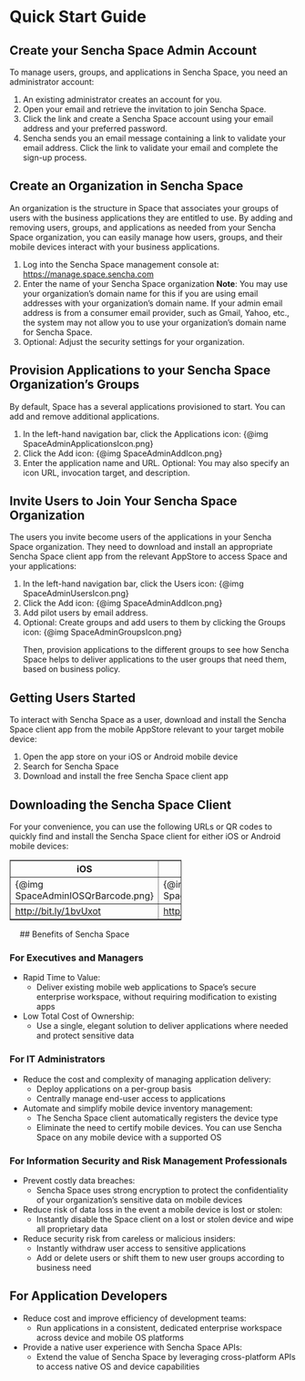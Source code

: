 # Quick Start Guide

## Create your Sencha Space Admin Account

To manage users, groups, and applications in Sencha Space, 
you need an administrator account:

<ol>
<li>An existing administrator creates an account for you.</li>
<li>Open your email and retrieve the invitation to join 
Sencha Space.</li>
<li>Click the link and create a Sencha Space account using 
your email address and your preferred password.</li>
<li>Sencha sends you an email message containing a 
link to validate your email address. 
Click the link to validate your email and complete the sign-up process.</li>
</ol>

## Create an Organization in Sencha Space

An organization is the structure in Space that associates 
your groups of users with the business applications 
they are entitled to use. By adding and removing users, groups, 
and applications as needed from your Sencha Space organization, 
you can easily manage how users, groups, and their mobile devices interact 
with your business applications.

<ol>
<li>Log into the Sencha Space management console at: 
<a href="https://manage.space.sencha.com">https://manage.space.sencha.com</a></li>
<li>Enter the name of your Sencha Space organization
<b>Note</b>: You may use your organization’s domain name for this if you are using 
email addresses with your organization’s domain name.  If your admin email address 
is from a consumer email provider, such as Gmail, Yahoo, etc., the system may not 
allow you to use your organization’s domain name for Sencha Space.</li>
<li>Optional: Adjust the security settings for your organization.</li>
</ol>

## Provision Applications to your Sencha Space Organization’s Groups

By default, Space has a several applications provisioned to start. 
You can add and remove additional applications.

<ol>
<li>In the left-hand navigation bar, click the Applications icon:
{@img SpaceAdminApplicationsIcon.png}</li>
<li>Click the Add icon: 
{@img SpaceAdminAddIcon.png}</li>
<li>Enter the application name and URL. Optional: You may also specify 
an icon URL, invocation target, and description.</li>
</ol>

## Invite Users to Join Your Sencha Space Organization

The users you invite become users of the applications 
in your Sencha Space organization. 
They need to download and install an appropriate 
Sencha Space client app from the 
relevant AppStore to access Space and your applications:

<ol>
<li>In the left-hand navigation bar, click the Users icon:
{@img SpaceAdminUsersIcon.png}</li>
<li>Click the Add icon:
{@img SpaceAdminAddIcon.png}</li>  
<li>Add pilot users by email address.
<li>Optional: Create groups and add users to them by clicking the Groups icon:
{@img SpaceAdminGroupsIcon.png}
<p>Then, provision applications to the different groups to see how 
Sencha Space helps to deliver applications to the user groups that 
need them, based on business policy.</p></li>
</ol>
 
## Getting Users Started

To interact with Sencha Space as a user, download and install the Sencha Space client 
app from the mobile AppStore relevant to your target mobile device:

<ol>
<li>Open the app store on your iOS or Android mobile device</li>
<li>Search for Sencha Space</li>
<li>Download and install the free Sencha Space client app</li>
</ol>

## Downloading the Sencha Space Client

For your convenience, you can use the following URLs or QR codes to quickly find 
and install the Sencha Space client for either iOS or Android mobile devices:

<table style="width: 60%" border="1">
<tr><th>iOS</th><th>Android</th></tr>
<tr><td>{@img SpaceAdminIOSQrBarcode.png}</td>
    <td>{@img SpaceAdminAndroidQrBarcode.png}</td></tr>
<tr><td><a href="http://bit.ly/1bvUxot">http://bit.ly/1bvUxot</a></td>
    <td><a href="http://bit.ly/1aBKsrI">http://bit.ly/1aBKsrI</a></td></tr>
</table>
 
## Benefits of Sencha Space

### For Executives and Managers

<ul>
<li>Rapid Time to Value:
	<ul><li>Deliver existing mobile web applications to Space’s secure enterprise 
	workspace, without requiring modification to existing apps</li>
	</ul></li>
<li>Low Total Cost of Ownership:
	<ul><li>Use a single, elegant solution to deliver applications 
	where needed and protect sensitive data</li>
	</ul></li>
</ul>

### For IT Administrators

<ul>
<li>Reduce the cost and complexity of managing application delivery:
	<ul><li>Deploy applications on a per-group basis</li>
	<li>Centrally manage end-user access to applications</li>
	</ul></li>
<li>Automate and simplify mobile device inventory management:
	<ul><li>The Sencha Space client automatically registers the device type </li>
	<li>Eliminate the need to certify mobile devices. 
	You can use Sencha Space on any mobile device with a supported OS</li>
	</ul></li>
</ul>

### For Information Security and Risk Management Professionals


<ul>
<li>Prevent costly data breaches:
	<ul><li>Sencha Space uses strong encryption to protect the confidentiality 
	of your organization’s sensitive data on mobile devices</li>
	</ul></li>
<li>Reduce risk of data loss in the event a mobile device is lost or stolen:
	<ul><li>Instantly disable the Space client on a lost or stolen device 
	and wipe all proprietary data</li>
	</ul></li>
<li>Reduce security risk from careless or malicious insiders:
	<ul><li>Instantly withdraw user access to sensitive applications</li>
	<li>Add or delete users or shift them to new user groups 
	according to business need</li>
	</ul></li>
</ul>

## For Application Developers

<ul>
<li>Reduce cost and improve efficiency of development teams:
	<ul><li>Run applications in a consistent, dedicated enterprise workspace across 
	device and mobile OS platforms</li>
	</ul></li>
<li>Provide a native user experience with Sencha Space APIs:
	<ul><li>Extend the value of Sencha Space by leveraging cross-platform APIs to 
	access native OS and device capabilities</li>
	</ul></li>
</ul>
